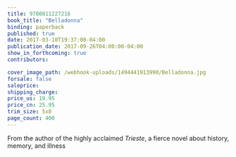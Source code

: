 ```yaml
---
title: 9780811227216
book_title: "Belladonna"
binding: paperback
published: true
date: 2017-03-10T19:37:00-04:00
publication_date: 2017-09-26T04:00:00-04:00
show_in_forthcoming: true
contributors:

cover_image_path: /webhook-uploads/1494441913990/Belladonna.jpg
forsale: false
saleprice:
shipping_charge:
price_us: 19.95
price_cn: 25.95
trim_size: 5x8
page_count: 400
---
```

From the author of the highly acclaimed _Trieste_, a fierce novel about history, memory, and illness

